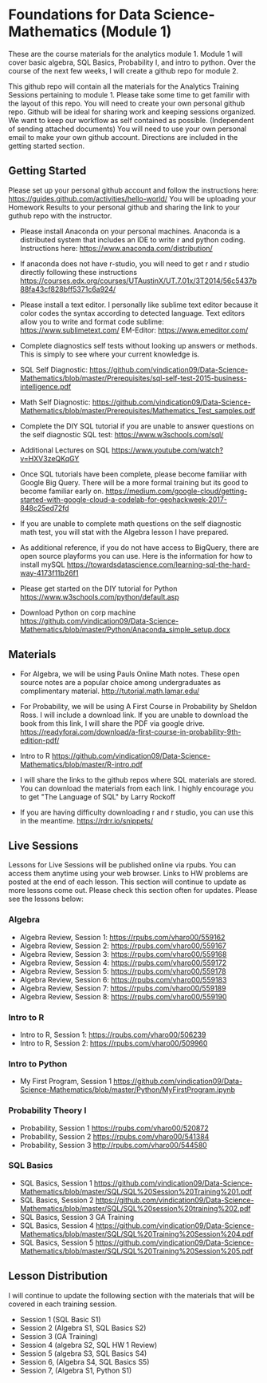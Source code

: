 # Foundations for Data Science-Mathematics (Module 1)

These are the course materials for the analytics module 1. Module 1 will cover  basic algebra, SQL Basics,  Probability I, and intro to python. Over the course of the next few weeks, I will create a github repo for module 2. 

This github repo will contain all the materials for the Analytics Training Sessions pertaining to module 1. Please take some time to get familir with the layout of this repo. You will need to create your own personal github repo. Github will be ideal for sharing work and keeping sessions organized. We want to keep our workflow as self contained as possible. (Independent of sending attached documents) You will need to use your own personal email to make your own github account. Directions are included in the getting started section.


## Getting Started 
Please set up your personal github account and follow the instructions here: https://guides.github.com/activities/hello-world/
You will be uploading your Homework Results to your personal github and sharing the link to your guthub repo with the instructor. 

* Please install Anaconda on your personal machines. Anaconda is a distributed system that includes an IDE to write r and python coding. Instructions here: https://www.anaconda.com/distribution/

* If anaconda does not have  r-studio, you will need to get r and r studio directly following these instructions https://courses.edx.org/courses/UTAustinX/UT.7.01x/3T2014/56c5437b88fa43cf828bff5371c6a924/

* Please install a text editor. I personally like sublime text editor because it color codes the syntax according to detected language. Text editors allow you to write and format code
sublime: https://www.sublimetext.com/
EM-Editor: https://www.emeditor.com/

* Complete diagnostics self tests without looking up answers or methods. This is simply to see where your current knowledge is. 

* SQL Self Diagnostic: https://github.com/vindication09/Data-Science-Mathematics/blob/master/Prerequisites/sql-self-test-2015-business-intelligence.pdf

* Math Self Diagnostic: https://github.com/vindication09/Data-Science-Mathematics/blob/master/Prerequisites/Mathematics_Test_samples.pdf

* Complete the DIY SQL tutorial if you are unable to answer questions on the self diagnostic SQL test: https://www.w3schools.com/sql/

* Additional Lectures on SQL https://www.youtube.com/watch?v=HXV3zeQKqGY

* Once SQL tutorials have been complete, please become familiar with Google Big Query. There will be a more formal training but its good to become familiar early on. https://medium.com/google-cloud/getting-started-with-google-cloud-a-codelab-for-geohackweek-2017-848c25ed72fd

* If you are unable to complete math questions on the self diagnostic math test, you will stat with the Algebra lesson I have prepared. 

* As additional reference, if you do not have access to BigQuery, there are open source playforms you can use. Here is the information for how to install mySQL https://towardsdatascience.com/learning-sql-the-hard-way-4173f11b26f1

* Please get started on the DIY tutorial for Python https://www.w3schools.com/python/default.asp

* Download Python on corp machine https://github.com/vindication09/Data-Science-Mathematics/blob/master/Python/Anaconda_simple_setup.docx

## Materials

* For Algebra, we will be using Pauls Online Math notes. These open source notes are a popular choice among undergraduates as complimentary material. http://tutorial.math.lamar.edu/

* For Probability, we will be using A First Course in Probability by Sheldon Ross. I will include a download link. If you are unable to download the book from this link, I will share the PDF via google drive. https://readyforai.com/download/a-first-course-in-probability-9th-edition-pdf/

* Intro to R https://github.com/vindication09/Data-Science-Mathematics/blob/master/R-intro.pdf

* I will share the links to the github repos where SQL materials are stored. You can download the materials from each link. I highly encourage you to get "The Language of SQL" by Larry Rockoff 

* If you are having difficulty downloading r and r studio, you can use this in the meantime. https://rdrr.io/snippets/

## Live Sessions
Lessons for Live Sessions will be published online via rpubs. You can access them anytime using your web browser. Links to HW problems are posted at the end of each lesson. This section will continue to update as more lessons come out. Please check this section often for updates. Please see the lessons below: 

### Algebra 

* Algebra Review, Session 1: https://rpubs.com/vharo00/559162
* Algebra Review, Session 2: https://rpubs.com/vharo00/559167
* Algebra Review, Session 3: https://rpubs.com/vharo00/559168
* Algebra Review, Session 4: https://rpubs.com/vharo00/559172
* Algebra Review, Session 5: https://rpubs.com/vharo00/559178
* Algebra Review, Session 6: https://rpubs.com/vharo00/559183
* Algebra Review, Session 7: https://rpubs.com/vharo00/559189
* Algebra Review, Session 8: https://rpubs.com/vharo00/559190

### Intro to R 

* Intro to R, Session 1: https://rpubs.com/vharo00/506239
* Intro to R, Session 2: https://rpubs.com/vharo00/509960

### Intro to Python 

* My First Program, Session 1 https://github.com/vindication09/Data-Science-Mathematics/blob/master/Python/MyFirstProgram.ipynb

### Probability Theory I

* Probability, Session 1 https://rpubs.com/vharo00/520872
* Probability, Session 2 https://rpubs.com/vharo00/541384
* Probability, Session 3 http://rpubs.com/vharo00/544580

### SQL Basics 

* SQL Basics, Session 1 https://github.com/vindication09/Data-Science-Mathematics/blob/master/SQL/SQL%20Session%20Training%201.pdf
* SQL Basics, Session 2 https://github.com/vindication09/Data-Science-Mathematics/blob/master/SQL/SQL%20session%20training%202.pdf
* SQL Basics, Session 3 GA Training 
* SQL Basics, Session 4 https://github.com/vindication09/Data-Science-Mathematics/blob/master/SQL/SQL%20Training%20Session%204.pdf
* SQL Basics, Session 5 https://github.com/vindication09/Data-Science-Mathematics/blob/master/SQL/SQL%20Training%20Session%205.pdf

## Lesson Distribution 

I will continue to update the following section with the materials that will be covered in each training session. 

* Session 1 (SQL Basic S1)
* Session 2 (Algebra S1, SQL Basics S2)
* Session 3 (GA Training)
* Session 4 (algebra S2, SQL HW 1 Review)
* Session 5 (algebra S3, SQL Basics S4)
* Session 6, (Algebra S4, SQL Basics S5)
* Session 7, (Algebra S1, Python S1)
